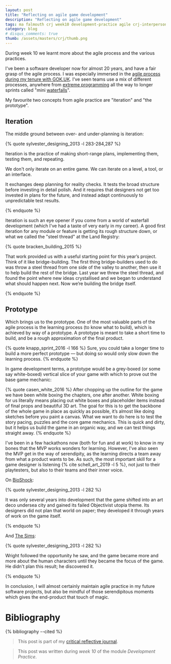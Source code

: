 ```yaml
---
layout: post
title: "Reflecting on agile game development"
description: "Reflecting on agile game development"
tags: ma falmouth crj week10 development-practice agile crj-interpersonal crj-procedural
category: blog
# disqus_comments: true
thumb: /assets/masters/crj/thumb.png
---
```


During week 10 we learnt more about the agile process and the various practices.

I've been a software developer now for almost 20 years, and have a fair grasp of the agile process. I was especially immersed in the [agile process during my tenure with GOK.UK](https://www.gov.uk/service-manual/agile-delivery). I've seen teams use a mix of different processes, anywhere from [extreme programming](https://www.agilealliance.org/glossary/xp/) all the way to longer sprints called "mini [waterfalls](https://www.lucidchart.com/blog/waterfall-project-management-methodology)".

My favourite two concepts from agile practice are "iteration" and "the prototype".

## Iteration

The middle ground between over- and under-planning is iteration:

{% quote sylvester_designing_2013 -l 283-284,287 %}

Iteration is the practice of making short-range plans, implementing them, testing them, and repeating.

We don't only iterate on an entire game. We can iterate on a level, a tool, or an interface.

It exchanges deep planning for reality checks. It tests the broad structure before investing in detail polish. And it requires that designers not get too invested in plans for the future, and instead adapt continuously to unpredictable test results.

{% endquote %}

Iteration is such an eye opener if you come from a world of waterfall development (which I've had a taste of very early in my career). A good first iteration for any module or feature is getting its rough structure down, or what we called the "steel thread" at the Land Registry:

{% quote bracken_building_2015 %}

That work provided us with a useful starting point for this year’s project. Think of it like bridge-building. The first thing bridge-builders used to do was throw a steel thread from one side of the valley to another, then use it to help build the rest of the bridge. <span class="highlight">Last year we threw the steel thread, and found the point where new ideas crystallised and we began to understand what should happen next.</span> Now we’re building the bridge itself.

{% endquote %}

## Prototype

Which brings us to the prototype. One of the most valuable parts of the agile process is the learning process (to know what to build), which is achieved by way of a prototype. A prototype is meant to take a short time to build, and be a rough approximation of the final product.

{% quote knapp_sprint_2016 -l 166 %}
Sure, you could take a longer time to build a more perfect prototype &mdash; but doing so would only slow down the learning process.
{% endquote %}

In game development terms, a prototype would be a grey-boxed (or some say white-boxed) vertical slice of your game with which to prove out the base game mechanic:

{% quote casen_white_2016 %}
After chopping up the outline for the game we have been white boxing the chapters, one after another. White boxing for us literally means placing out white boxes and placeholder items instead of final props and beautiful 3D art. The goal for this is to <span class="highlight">get the backbone of the whole game in place as quickly as possible</span>, it’s almost like doing sketches before you paint a canvas. What we want to do here is to <span class="highlight">test the story pacing, puzzles and the core game mechanics</span>. This is quick and dirty, but it helps us build the game in an organic way, and we can test things straight away.
{% endquote %}

I've been in a few hackathons now (both for fun and at work) to know in my bones that the MVP works wonders for learning. However, I've also seen the MVP get in the way of serendipity, as the learning directs a team away from what a product wants to be. As such, the most important skill for a game designer is listening {% cite schell_art_2019 -l 5 %}, not just to their playtesters, but also to their teams and their inner voice.

On [BioShock](https://www.bioshockgame.com/):

{% quote sylvester_designing_2013 -l 282 %}

It was only several years into development that the game shifted into an art deco undersea city and gained its failed Objectivist utopia theme. <span class="highlight">Its designers did not plan that world on paper; they developed it through years of work on the game itself.</span>

{% endquote %}

And [The Sims](https://www.ea.com/en-gb/games/the-sims):

{% quote sylvester_designing_2013 -l 282 %}

Wright followed the opportunity he saw, and the game became more and more about the human characters until they became the focus of the game. <span class="highlight">He didn't plan this result; he discovered it.</span>

{% endquote %}

In conclusion, I will almost certainly maintain agile practice in my future software projects, but also be mindful of those serendipitous moments which gives the end-product that touch of magic.

# Bibliography

{% bibliography --cited %}

> This post is part of my [critical reflective journal](/tags#crj).

> This post was written during _week 10_ of the module _Development Practice_.
